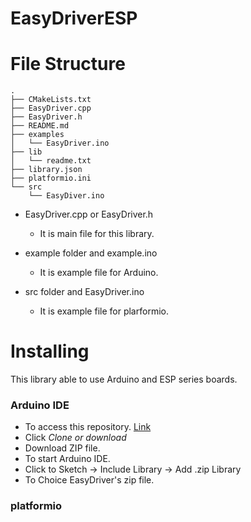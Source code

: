 # EasyDriverESP


# File Structure
```
.
├── CMakeLists.txt
├── EasyDriver.cpp
├── EasyDriver.h
├── README.md
├── examples
│   └── EasyDriver.ino
├── lib
│   └── readme.txt
├── library.json
├── platformio.ini
└── src
    └── EasyDiver.ino

```

 - EasyDriver.cpp or EasyDriver.h
    - It is main file for this library.

 - example folder and example.ino
    - It is example file for Arduino.

 - src folder and EasyDriver.ino
    - It is example file for plarformio.

# Installing
This library able to use Arduino and ESP series boards.

### Arduino IDE

- To access this repository. [Link](https://github.com/hatobus/EasyDriverESP)
- Click *Clone or download*
- Download ZIP file.
- To start Arduino IDE.
- Click to Sketch -> Include Library -> Add .zip Library
- To Choice EasyDriver's zip file.

### platformio



